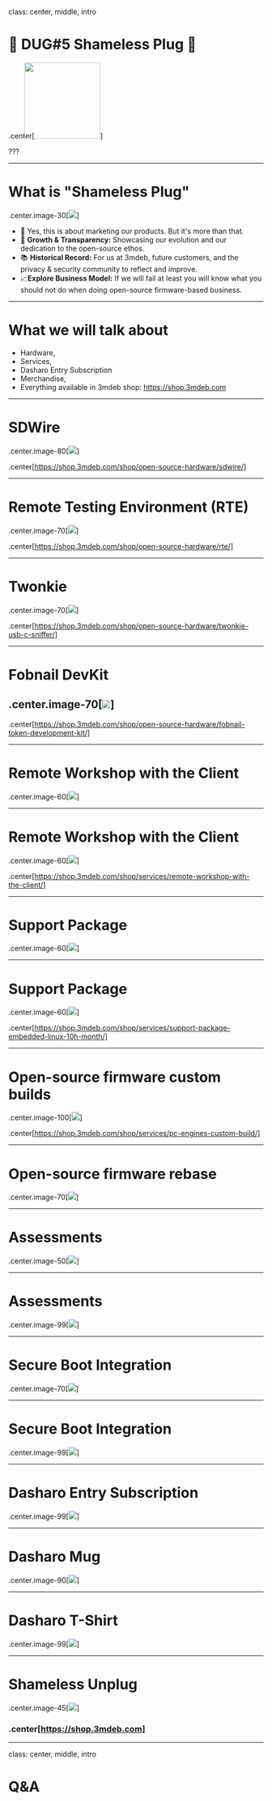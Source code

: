 class: center, middle, intro

# &#x1F44B; DUG#5 Shameless Plug &#x1F44B;

.center[<img src="/remark-templates/dasharo-presentation-template/images/dasharo-sygnet-white.svg" width="150px" style="margin-left:-20px">]

???

<!--
SPDX-FileCopyrightText: 2024 3mdeb <contact@3mdeb.com>

SPDX-License-Identifier: CC-BY-SA-4.0
-->

---

# What is "Shameless Plug"

.center.image-30[![](/img/shameless_plug.webp)]

- 🎯 Yes, this is about marketing our products. But it's more than that.
- 🌱 **Growth & Transparency:** Showcasing our evolution and our dedication to
  the open-source ethos.
- 📚 **Historical Record:** For us at 3mdeb, future customers, and the privacy
  & security community to reflect and improve.
- 📈**Explore Business Model:** If we will fail at least you will know what you
  should not do when doing open-source firmware-based business.

---

# What we will talk about

- Hardware,
- Services,
- Dasharo Entry Subscription
- Merchandise,
- Everything available in 3mdeb shop: https://shop.3mdeb.com

---

# SDWire

.center.image-80[![](/img/shop_sdwire.png)]

.center[https://shop.3mdeb.com/shop/open-source-hardware/sdwire/]

---

# Remote Testing Environment (RTE)

.center.image-70[![](/img/shop_rte.png)]

.center[https://shop.3mdeb.com/shop/open-source-hardware/rte/]

---

# Twonkie

.center.image-70[![](/img/shop_twonkie.png)]

.center[https://shop.3mdeb.com/shop/open-source-hardware/twonkie-usb-c-sniffer/]

---

# Fobnail DevKit

## .center.image-70[![](/img/shop_fobnail_devkit.png)]

.center[https://shop.3mdeb.com/shop/open-source-hardware/fobnail-token-development-kit/]

---

# Remote Workshop with the Client

.center.image-60[![](/img/412-workshop.svg)]

---

# Remote Workshop with the Client

.center.image-60[![](/img/shop_remote_workshop.png)]

.center[https://shop.3mdeb.com/shop/services/remote-workshop-with-the-client/]

---

# Support Package

.center.image-60[![](/img/400-support-diagram.png)]

---

# Support Package

.center.image-60[![](/img/shop_support_package.png)]

.center[https://shop.3mdeb.com/shop/services/support-package-embedded-linux-10h-month/]

---

# Open-source firmware custom builds

.center.image-100[![](/img/shop_pcengines_custom_build.png)]

.center[https://shop.3mdeb.com/shop/services/pc-engines-custom-build/]

---

# Open-source firmware rebase

.center.image-70[![](/img/32E-dasharo-coreboot-rebase.svg)]

---

# Assessments

.center.image-50[![](/img/20U-BYT-dasharo-trustroot-assesment.svg)]

---

# Assessments

.center.image-99[![](/img/00k-zarhus-powered-yocto-boot-time-optimization-report.png)]

---

# Secure Boot Integration

.center.image-70[![](/img/01G-secure-boot-integration.svg)]

---

# Secure Boot Integration

.center.image-99[![](/img//202-BYT-dasharo-trustroot-integration.svg)]

---

# Dasharo Entry Subscription

.center.image-99[![](/img/shop_des.png)]

---

# Dasharo Mug

.center.image-90[![](/img/shop_mug.png)]

---

# Dasharo T-Shirt

.center.image-99[![](/img/shop_tshirt.png)]

---

# Shameless Unplug

.center.image-45[![](/img/shameless_unplug.webp)]

### .center[https://shop.3mdeb.com]

---

class: center, middle, intro

# Q&A
